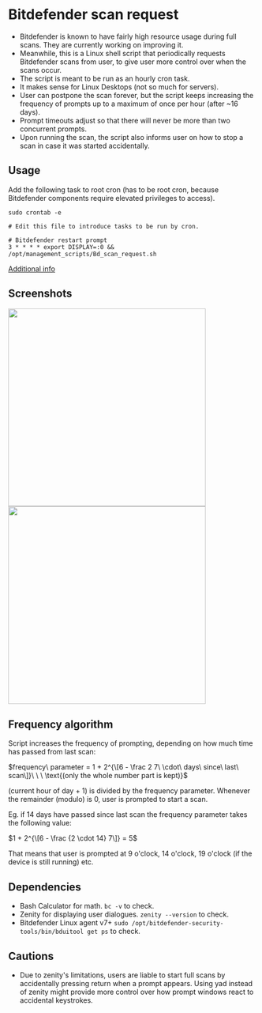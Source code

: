 # Bitdefender scan request
- Bitdefender is known to have fairly high resource usage during full scans. They are currently working on improving it.
- Meanwhile, this is a Linux shell script that periodically requests Bitdefender scans from user, to give user more control over when the scans occur.
- The script is meant to be run as an hourly cron task.
- It makes sense for Linux Desktops (not so much for servers).
- User can postpone the scan forever, but the script keeps increasing the frequency of prompts up to a maximum of once per hour (after ~16 days).
- Prompt timeouts adjust so that there will never be more than two concurrent prompts.
- Upon running the scan, the script also informs user on how to stop a scan in case it was started accidentally.


## Usage
Add the following task to root cron (has to be root cron, because Bitdefender components require elevated privileges to access).
```Shell
sudo crontab -e
```

```Shell
# Edit this file to introduce tasks to be run by cron.

# Bitdefender restart prompt
3 * * * * export DISPLAY=:0 && /opt/management_scripts/Bd_scan_request.sh
```
[Additional info](https://askubuntu.com/questions/85612/how-to-call-zenity-from-cron-script)


## Screenshots
<img src="https://user-images.githubusercontent.com/87522742/185491863-5f622c3c-9841-4784-a81d-130b9b12cf9d.png" width="400">

<img src="https://user-images.githubusercontent.com/87522742/185492012-05076bf6-e560-402b-87f3-713aa5fbd7b2.png" width="400">


## Frequency algorithm
Script increases the frequency of prompting, depending on how much time has passed from last scan:

$frequency\ parameter = 1 + 2^{\[6 - \frac 2 7\ \cdot\ days\ since\ last\ scan\]}\ \ \ \text{(only the whole number part is kept)}$

(current hour of day + 1) is divided by the frequency parameter. Whenever the remainder (modulo) is 0, user is prompted to start a scan.

Eg. if 14 days have passed since last scan the frequency parameter takes the following value:

$1 + 2^{\[6 - \frac {2 \cdot 14} 7\]} = 5$

That means that user is prompted at 9 o'clock, 14 o'clock, 19 o'clock (if the device is still running) etc.


## Dependencies
- Bash Calculator for math. `bc -v` to check.
- Zenity for displaying user dialogues. `zenity --version` to check.
- Bitdefender Linux agent v7+ `sudo /opt/bitdefender-security-tools/bin/bduitool get ps` to check.

## Cautions
- Due to zenity's limitations, users are liable to start full scans by accidentally pressing return when a prompt appears. Using yad instead of zenity might provide more control over how prompt windows react to accidental keystrokes.
